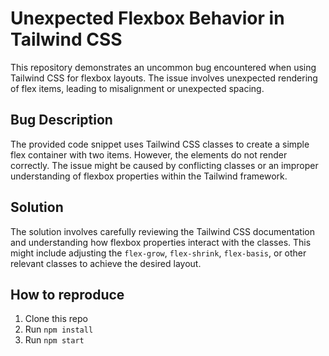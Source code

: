 # Unexpected Flexbox Behavior in Tailwind CSS

This repository demonstrates an uncommon bug encountered when using Tailwind CSS for flexbox layouts. The issue involves unexpected rendering of flex items, leading to misalignment or unexpected spacing.

## Bug Description

The provided code snippet uses Tailwind CSS classes to create a simple flex container with two items. However, the elements do not render correctly. The issue might be caused by conflicting classes or an improper understanding of flexbox properties within the Tailwind framework.

## Solution

The solution involves carefully reviewing the Tailwind CSS documentation and understanding how flexbox properties interact with the classes. This might include adjusting the `flex-grow`, `flex-shrink`, `flex-basis`, or other relevant classes to achieve the desired layout.

## How to reproduce

1. Clone this repo
2. Run `npm install`
3. Run `npm start`
